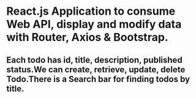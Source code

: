 # React.js Application to consume Web API, display and modify data with Router, Axios & Bootstrap.

## Each todo has id, title, description, published status.We can create, retrieve, update, delete Todo.There is a Search bar for finding todos by title.
